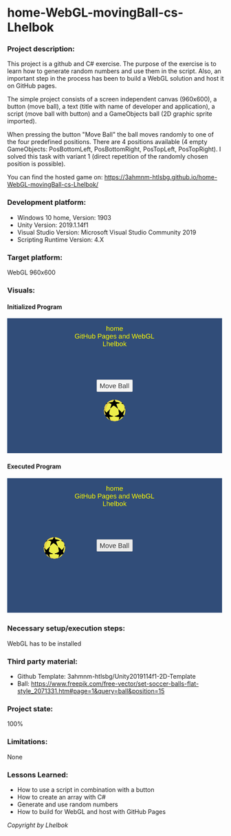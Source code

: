 # home-WebGL-movingBall-cs-Lhelbok

### Project description: 

This project is a github and C# exercise. The purpose of the exercise is to learn how to generate random numbers and use them in the script. Also, an important step in the process has been to build a WebGL solution and host it on GitHub pages.

The simple project consists of a screen independent canvas (960x600), a button (move ball), a text (title with name of developer and application), a script (move ball with button) and a GameObjects ball (2D graphic sprite imported).

When pressing the button "Move Ball" the ball moves randomly to one of the four predefined positions. There are 4 positions available (4 empty GameObjects: PosBottomLeft, PosBottomRight, PosTopLeft, PosTopRight). I solved this task with variant 1 (direct repetition of the randomly chosen position is possible).

You can find the hosted game on: https://3ahmnm-htlsbg.github.io/home-WebGL-movingBall-cs-Lhelbok/


### Development platform: 

* Windows 10 home, Version: 1903
* Unity Version: 2019.1.14f1
* Visual Studio Version: Microsoft Visual Studio Community 2019
* Scripting Runtime Version: 4.X

### Target platform: 

WebGL 960x600

### Visuals: 

#### Initialized Program

<div>
<img src = "./Screenshots/home-WebGL-movingBall-cs-Lhelbok_Initialized.png" width = "500">
</div>

#### Executed Program

<div>
<img src = "./Screenshots/home-WebGL-movingBall-cs-Lhelbok_Executed.png" width = "500">
</div>

### Necessary setup/execution steps: 

WebGL has to be installed

### Third party material: 

* Github Template: 3ahmnm-htlsbg/Unity2019114f1-2D-Template
* Ball: https://www.freepik.com/free-vector/set-soccer-balls-flat-style_2071331.htm#page=1&query=ball&position=15

### Project state: 

100%

### Limitations: 

None

### Lessons Learned: 

* How to use a script in combination with a button
* How to create an array with C#
* Generate and use random numbers
* How to build for WebGL and host with GitHub Pages


*Copyright by Lhelbok*